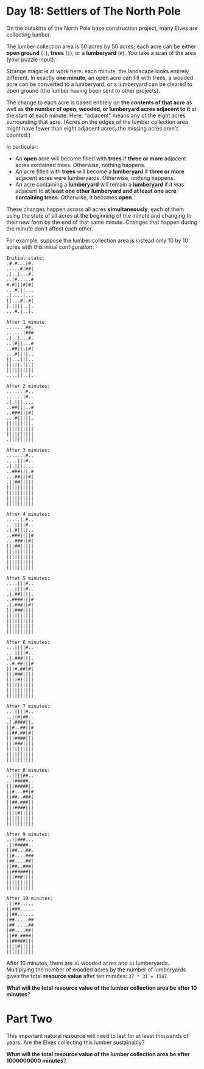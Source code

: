 # Day 18: Settlers of The North Pole
On the outskirts of the North Pole base construction project, many Elves are collecting lumber.

The lumber collection area is 50 acres by 50 acres; each acre can be either **open ground** (`.`), **trees** (`|`), or 
a **lumberyard** (`#`). You take a scan of the area (your puzzle input).

Strange magic is at work here: each minute, the landscape looks entirely different. In exactly **one minute**, an open 
acre can fill with trees, a wooded acre can be converted to a lumberyard, or a lumberyard can be cleared to open ground 
(the lumber having been sent to other projects).

The change to each acre is based entirely on **the contents of that acre** as well as **the number of open, wooded, or 
lumberyard acres adjacent to it** at the start of each minute. Here, "adjacent" means any of the eight acres surrounding 
that acre. (Acres on the edges of the lumber collection area might have fewer than eight adjacent acres; the missing 
acres aren't counted.)

In particular:
* An **open** acre will become filled with **trees** if **three or more** adjacent acres contained trees. Otherwise, 
nothing happens.
* An acre filled with **trees** will become a **lumberyard** if **three or more** adjacent acres were lumberyards. 
Otherwise, nothing happens.
* An acre containing a **lumberyard** will remain a **lumberyard** if it was adjacent to **at least one other lumberyard 
and at least one acre containing trees**. Otherwise, it becomes **open**.

These changes happen across all acres **simultaneously**, each of them using the state of all acres at the beginning of 
the minute and changing to their new form by the end of that same minute. Changes that happen during the minute don't 
affect each other.

For example, suppose the lumber collection area is instead only 10 by 10 acres with this initial configuration:
```
Initial state:
.#.#...|#.
.....#|##|
.|..|...#.
..|#.....#
#.#|||#|#|
...#.||...
.|....|...
||...#|.#|
|.||||..|.
...#.|..|.

After 1 minute:
.......##.
......|###
.|..|...#.
..|#||...#
..##||.|#|
...#||||..
||...|||..
|||||.||.|
||||||||||
....||..|.

After 2 minutes:
.......#..
......|#..
.|.|||....
..##|||..#
..###|||#|
...#|||||.
|||||||||.
||||||||||
||||||||||
.|||||||||

After 3 minutes:
.......#..
....|||#..
.|.||||...
..###|||.#
...##|||#|
.||##|||||
||||||||||
||||||||||
||||||||||
||||||||||

After 4 minutes:
.....|.#..
...||||#..
.|.#||||..
..###||||#
...###||#|
|||##|||||
||||||||||
||||||||||
||||||||||
||||||||||

After 5 minutes:
....|||#..
...||||#..
.|.##||||.
..####|||#
.|.###||#|
|||###||||
||||||||||
||||||||||
||||||||||
||||||||||

After 6 minutes:
...||||#..
...||||#..
.|.###|||.
..#.##|||#
|||#.##|#|
|||###||||
||||#|||||
||||||||||
||||||||||
||||||||||

After 7 minutes:
...||||#..
..||#|##..
.|.####||.
||#..##||#
||##.##|#|
|||####|||
|||###||||
||||||||||
||||||||||
||||||||||

After 8 minutes:
..||||##..
..|#####..
|||#####|.
||#...##|#
||##..###|
||##.###||
|||####|||
||||#|||||
||||||||||
||||||||||

After 9 minutes:
..||###...
.||#####..
||##...##.
||#....###
|##....##|
||##..###|
||######||
|||###||||
||||||||||
||||||||||

After 10 minutes:
.||##.....
||###.....
||##......
|##.....##
|##.....##
|##....##|
||##.####|
||#####|||
||||#|||||
||||||||||
```
After 10 minutes, there are `37` wooded acres and `31` lumberyards. Multiplying the number of wooded acres by the number 
of lumberyards gives the total **resource value** after ten minutes: `37 * 31 = 1147`.

**What will the total resource value of the lumber collection area be after 10 minutes**?

# Part Two
This important natural resource will need to last for at least thousands of years. Are the Elves collecting this lumber 
sustainably?

**What will the total resource value of the lumber collection area be after 1000000000 minutes**?
